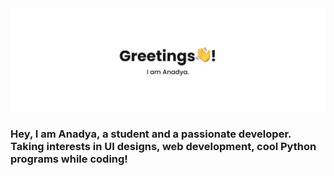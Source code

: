 <img align="center" src="https://github.com/AnadyaNair/AnadyaNair/blob/main/GITHUB%20anadya%20nair%20cover%20picture.png?raw=true">

### Hey, I am Anadya, a student and a passionate developer. Taking interests in UI designs, web development, cool Python programs while coding!

<!-- ## Some of my Github statistics to view:-
<br>
<p align="center">
<img align="center" width="700" src = "https://github-readme-stats.vercel.app/api?username=AnadyaNair&show_icons=true&theme=default">
</p> -->
<!--
**AnadyaNair/AnadyaNair** is a ✨ _special_ ✨ repository because its `README.md` (this file) appears on your GitHub profile.
*/
